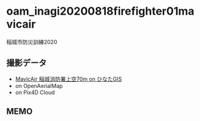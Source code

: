 # oam_inagi20200818firefighter01mavicair
稲城市防災訓練2020

## 撮影データ
* [MavicAir 稲城消防署上空70m on ひなたGIS](https://hgis.pref.miyazaki.lg.jp/hinata/hinata.html#Sj0M8LP9T0kk)
* on OpenAerialMap
* on Pix4D Cloud

## MEMO
